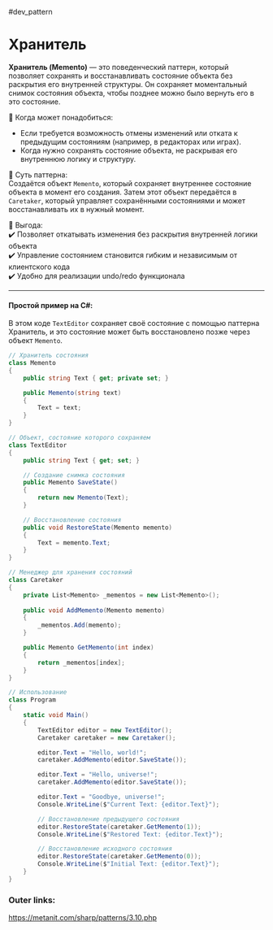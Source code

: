 #dev_pattern
# Хранитель

**Хранитель (Memento)** — это поведенческий паттерн, который позволяет сохранять и восстанавливать состояние объекта без раскрытия его внутренней структуры. Он сохраняет моментальный снимок состояния объекта, чтобы позднее можно было вернуть его в это состояние.

📌 Когда может понадобиться:  
- Если требуется возможность отмены изменений или отката к предыдущим состояниям (например, в редакторах или играх).  
- Когда нужно сохранять состояние объекта, не раскрывая его внутреннюю логику и структуру.

📌 Суть паттерна:  
Создаётся объект `Memento`, который сохраняет внутреннее состояние объекта в момент его создания. Затем этот объект передаётся в `Caretaker`, который управляет сохранёнными состояниями и может восстанавливать их в нужный момент.

📌 Выгода:  
✔️ Позволяет откатывать изменения без раскрытия внутренней логики объекта  
✔️ Управление состоянием становится гибким и независимым от клиентского кода  
✔️ Удобно для реализации undo/redo функционала

---
#### Простой пример на C#:
В этом коде `TextEditor` сохраняет своё состояние с помощью паттерна Хранитель, и это состояние может быть восстановлено позже через объект `Memento`.

```csharp
// Хранитель состояния
class Memento
{
    public string Text { get; private set; }

    public Memento(string text)
    {
        Text = text;
    }
}

// Объект, состояние которого сохраняем
class TextEditor
{
    public string Text { get; set; }

    // Создание снимка состояния
    public Memento SaveState()
    {
        return new Memento(Text);
    }

    // Восстановление состояния
    public void RestoreState(Memento memento)
    {
        Text = memento.Text;
    }
}

// Менеджер для хранения состояний
class Caretaker
{
    private List<Memento> _mementos = new List<Memento>();
    
    public void AddMemento(Memento memento)
    {
        _mementos.Add(memento);
    }

    public Memento GetMemento(int index)
    {
        return _mementos[index];
    }
}

// Использование
class Program
{
    static void Main()
    {
        TextEditor editor = new TextEditor();
        Caretaker caretaker = new Caretaker();

        editor.Text = "Hello, world!";
        caretaker.AddMemento(editor.SaveState());

        editor.Text = "Hello, universe!";
        caretaker.AddMemento(editor.SaveState());

        editor.Text = "Goodbye, universe!";
        Console.WriteLine($"Current Text: {editor.Text}");

        // Восстановление предыдущего состояния
        editor.RestoreState(caretaker.GetMemento(1));
        Console.WriteLine($"Restored Text: {editor.Text}");

        // Восстановление исходного состояния
        editor.RestoreState(caretaker.GetMemento(0));
        Console.WriteLine($"Initial Text: {editor.Text}");
    }
}
````

### Outer links:
https://metanit.com/sharp/patterns/3.10.php